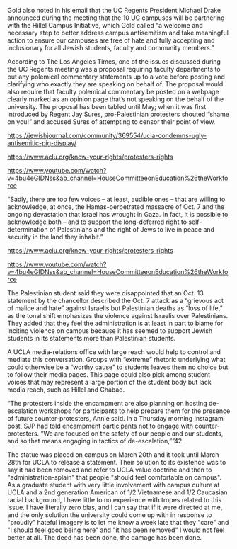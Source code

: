


Gold also noted in his email that the UC Regents President Michael Drake announced during the meeting that the 10 UC campuses will be partnering with the Hillel Campus Initiative, which Gold called 
“a welcome and necessary step to better address campus antisemitism and take meaningful action to ensure our campuses are free of hate and fully accepting and inclusionary for all Jewish students, faculty and community members.”

According to The Los Angeles Times, one of the issues discussed during the UC Regents meeting was a proposal requiring faculty departments to put any polemical commentary statements up to a vote before posting and clarifying 
who exactly they are speaking on behalf of. The proposal would also require that faculty polemical commentary be posted on a webpage clearly marked as an opinion page that’s not speaking on the behalf of the university. 
The proposal has been tabled until May; when it was first introduced by Regent Jay Sures, pro-Palestinian protesters shouted “shame on you!” and accused Sures of attempting to censor their point of view.

https://jewishjournal.com/community/369554/ucla-condemns-ugly-antisemitic-pig-display/


https://www.aclu.org/know-your-rights/protesters-rights



https://www.youtube.com/watch?v=4bu4eGIDNss&ab_channel=HouseCommitteeonEducation%26theWorkforce



“Sadly, there are too few voices – at least, audible ones – that are willing to acknowledge, at once, the Hamas-perpetrated massacre of Oct. 7 and the ongoing devastation that Israel has wrought in Gaza. In fact, 
it is possible to acknowledge both – and to support the long-deferred right to self-determination of Palestinians and the right of Jews to live in peace and security in the land they inhabit.”

https://www.aclu.org/know-your-rights/protesters-rights

https://www.youtube.com/watch?v=4bu4eGIDNss&ab_channel=HouseCommitteeonEducation%26theWorkforce


The Palestinian student said they were disappointed that an Oct. 13 statement by the chancellor described the Oct. 7 attack as a “grievous act of malice and hate” against Israelis but Palestinian deaths as “loss of life,” as the tonal shift
 emphasizes the violence against Israelis over Palestinians. They added that they feel the administration is at least in part to blame for inciting violence on campus because it has seemed to support Jewish students in its statements more than 
 Palestinian students.
 
 
A UCLA media-relations office with large reach would help to 
control and mediate this conversation. Groups with “extreme” rhetoric underlying what could otherwise be a “worthy cause” to students leaves them no choice but to follow their media pages. 
This page could also pick among student voices that may represent a large portion of the student body but lack media reach, such as Hillel and Chabad. 

“The protesters inside the encampment are also planning on hosting de-escalation workshops for participants to help 
prepare them for the presence of future counter-protesters, Annie said. In a Thursday morning Instagram post, SJP 
had told encampment participants not to engage with counter-protesters. “We are focused on the safety of our people 
and our students, and so that means engaging in tactics of de-escalation,””42

The statue was placed on campus on March 20th and it took until March 28th for UCLA to release a statement. Their solution to its existence was to say it had been removed and refer to UCLA value doctrine and then to "administration-splain" 
that people "should feel comfortable on campus". As a graduate student with very little involvement with campus culture at UCLA and a 2nd generation American of 1/2 Vietnamese and 1/2 Caucasian racial background, I have little to no 
experience with tropes related to this issue. I have literally zero bias, and I can say that if it were directed at me, and the only solution the university could come up with in response to "proudly" hateful imagery is to let me know a week 
late that they "care" and "I should feel good being here" and "it has been removed" I would not feel better at all. The deed has been done, the damage has been done. 



